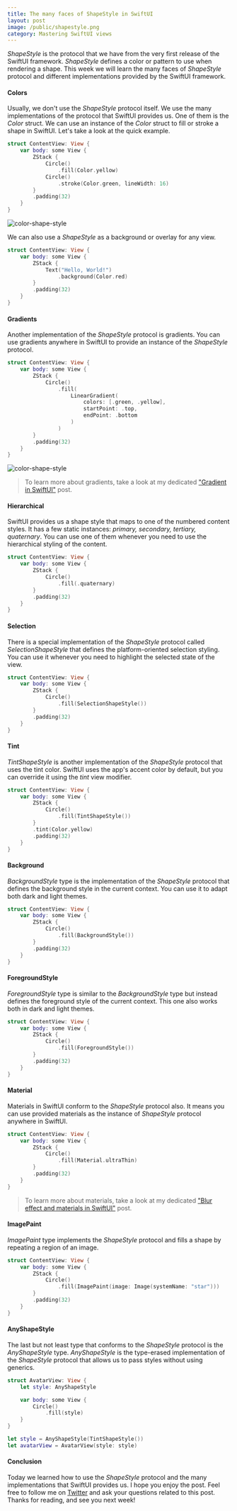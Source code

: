 ```yaml
---
title: The many faces of ShapeStyle in SwiftUI
layout: post
image: /public/shapestyle.png
category: Mastering SwiftUI views
---
```


*ShapeStyle* is the protocol that we have from the very first release of the SwiftUI framework. *ShapeStyle* defines a color or pattern to use when rendering a shape. This week we will learn the many faces of *ShapeStyle* protocol and different implementations provided by the SwiftUI framework.

#### Colors
Usually, we don't use the *ShapeStyle* protocol itself. We use the many implementations of the protocol that SwiftUI provides us. One of them is the *Color* struct. We can use an instance of the *Color* struct to fill or stroke a shape in SwiftUI. Let's take a look at the quick example.

```swift
struct ContentView: View {
    var body: some View {
        ZStack {
            Circle()
                .fill(Color.yellow)
            Circle()
                .stroke(Color.green, lineWidth: 16)
        }
        .padding(32)
    }
}
```

![color-shape-style](/public/shapestyle.png)

We can also use a *ShapeStyle* as a background or overlay for any view.

```swift
struct ContentView: View {
    var body: some View {
        ZStack {
            Text("Hello, World!")
                .background(Color.red)
        }
        .padding(32)
    }
}
``` 

#### Gradients
Another implementation of the *ShapeStyle* protocol is gradients. You can use gradients anywhere in SwiftUI to provide an instance of the *ShapeStyle* protocol.

```swift
struct ContentView: View {
    var body: some View {
        ZStack {
            Circle()
                .fill(
                    LinearGradient(
                        colors: [.green, .yellow],
                        startPoint: .top,
                        endPoint: .bottom
                    )
                )
        }
        .padding(32)
    }
}
```

![color-shape-style](/public/shapestyle1.png)

> To learn more about gradients, take a look at my dedicated ["Gradient in SwiftUI"](/2019/11/13/gradient-in-swiftui/) post.

#### Hierarchical
SwiftUI provides us a shape style that maps to one of the numbered content styles. It has a few static instances: *primary, secondary, tertiary, quaternary*. You can use one of them whenever you need to use the hierarchical styling of the content.

```swift
struct ContentView: View {
    var body: some View {
        ZStack {
            Circle()
                .fill(.quaternary)
        }
        .padding(32)
    }
}
```

#### Selection
There is a special implementation of the *ShapeStyle* protocol called *SelectionShapeStyle* that defines the platform-oriented selection styling.
You can use it whenever you need to highlight the selected state of the view.

```swift
struct ContentView: View {
    var body: some View {
        ZStack {
            Circle()
                .fill(SelectionShapeStyle())
        }
        .padding(32)
    }
}
```

#### Tint
*TintShapeStyle* is another implementation of the *ShapeStyle* protocol that uses the tint color. SwiftUI uses the app's accent color by default, but you can override it using the *tint* view modifier.

```swift
struct ContentView: View {
    var body: some View {
        ZStack {
            Circle()
                .fill(TintShapeStyle())
        }
        .tint(Color.yellow)
        .padding(32)
    }
}
```

#### Background
*BackgroundStyle* type is the implementation of the *ShapeStyle* protocol that defines the background style in the current context. You can use it to adapt both dark and light themes.

```swift
struct ContentView: View {
    var body: some View {
        ZStack {
            Circle()
                .fill(BackgroundStyle())
        }
        .padding(32)
    }
}
```

#### ForegroundStyle
*ForegroundStyle* type is similar to the *BackgroundStyle* type but instead defines the foreground style of the current context. This one also works both in dark and light themes.

```swift
struct ContentView: View {
    var body: some View {
        ZStack {
            Circle()
                .fill(ForegroundStyle())
        }
        .padding(32)
    }
}
```

#### Material
Materials in SwiftUI conform to the *ShapeStyle* protocol also. It means you can use provided materials as the instance of *ShapeStyle* protocol anywhere in SwiftUI.

```swift
struct ContentView: View {
    var body: some View {
        ZStack {
            Circle()
                .fill(Material.ultraThin)
        }
        .padding(32)
    }
}
```

> To learn more about materials, take a look at my dedicated ["Blur effect and materials in SwiftUI"](/2021/10/28/blur-effect-and-materials-in-swiftui/) post.

#### ImagePaint
*ImagePaint* type implements the *ShapeStyle* protocol and fills a shape by repeating a region of an image.

```swift
struct ContentView: View {
    var body: some View {
        ZStack {
            Circle()
                .fill(ImagePaint(image: Image(systemName: "star")))
        }
        .padding(32)
    }
}
```

#### AnyShapeStyle
The last but not least type that conforms to the *ShapeStyle* protocol is the *AnyShapeStyle* type. *AnyShapeStyle* is the type-erased implementation of the *ShapeStyle* protocol that allows us to pass styles without using generics.

```swift
struct AvatarView: View {
    let style: AnyShapeStyle

    var body: some View {
        Circle()
            .fill(style)
    }
}

let style = AnyShapeStyle(TintShapeStyle())
let avatarView = AvatarView(style: style)
```

#### Conclusion
Today we learned how to use the *ShapeStyle* protocol and the many implementations that SwiftUI provides us. I hope you enjoy the post. Feel free to follow me on [Twitter](https://twitter.com/mecid) and ask your questions related to this post. Thanks for reading, and see you next week!
